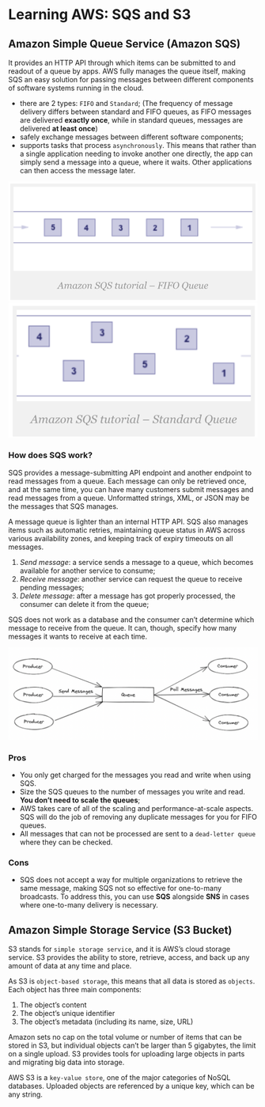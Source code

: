 # Learning AWS: SQS and S3

## Amazon Simple Queue Service (Amazon SQS)

It provides an HTTP API through which items can be submitted to and readout of a queue by apps. AWS fully manages the
queue itself, making SQS an easy solution for passing messages between different components of software systems running
in the cloud.

- there are 2 types: `FIFO` and `Standard`;
  (The frequency of message delivery differs between standard and FIFO queues, as FIFO messages are delivered **exactly
  once**, while in standard queues, messages are delivered **at least once**)
- safely exchange messages between different software components;
- supports tasks that process `asynchronously`. This means that rather than a single application needing to invoke
  another one directly, the app can simply send a message into a queue, where it waits. Other applications can then
  access the message later.

![](FIFO.png)   ![](Standard.png)

### How does SQS work?

SQS provides a message-submitting API endpoint and another endpoint to read messages from a queue. Each message can only
be retrieved once, and at the same time, you can have many customers submit messages and read messages from a queue.
Unformatted strings, XML, or JSON may be the messages that SQS manages.

A message queue is lighter than an internal HTTP API. SQS also manages items such as automatic retries, maintaining
queue status in AWS across various availability zones, and keeping track of expiry timeouts on all messages.

1. _Send message_: a service sends a message to a queue, which becomes available for another service to consume;
2. _Receive message_: another service can request the queue to receive pending messages;
3. _Delete message_: after a message has got properly processed, the consumer can delete it from the queue;

SQS does not work as a database and the consumer can’t determine which message to receive from the queue. It can,
though, specify how many messages it wants to receive at each time.

![](queue.png)

### Pros

- You only get charged for the messages you read and write when using SQS.
- Size the SQS queues to the number of messages you write and read. **You don’t need to scale the queues**;
- AWS takes care of all of the scaling and performance-at-scale aspects. SQS will do the job of removing any duplicate
  messages for you for FIFO queues.
- All messages that can not be processed are sent to a `dead-letter queue` where they can be checked.

### Cons

- SQS does not accept a way for multiple organizations to retrieve the same message, making SQS not so effective for
  one-to-many broadcasts. To address this, you can use **SQS** alongside **SNS** in cases where one-to-many delivery is
  necessary.

## Amazon Simple Storage Service (S3 Bucket)

S3 stands for `simple storage service`, and it is AWS’s cloud storage service. S3 provides the ability to store,
retrieve, access, and back up any amount of data at any time and place.

As S3 is `object-based storage`, this means that all data is stored as `objects`. Each object has three main components:

1. The object’s content
2. The object’s unique identifier
3. The object’s metadata (including its name, size, URL)

Amazon sets no cap on the total volume or number of items that can be stored in S3, but individual objects can’t be
larger than 5 gigabytes, the limit on a single upload. S3 provides tools for uploading large objects in parts and
migrating big data into storage.

AWS S3 is a `key-value store`, one of the major categories of NoSQL databases. Uploaded objects are referenced by a
unique key, which can be any string.